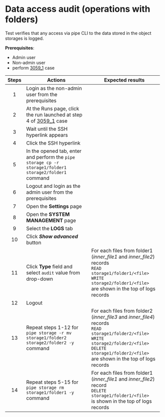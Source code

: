 # Data access audit (operations with folders)

Test verifies that any access via pipe CLI to the data stored in the object storages is logged.

**Prerequisites**:
- Admin user
- Non-admin user
- perform [3059_1](3059_1.md) case

| Steps | Actions | Expected results |
| :---: | --- | --- |
| 1 | Login as the non-admin user from the prerequisites | |
| 2 | At the Runs page, click the run launched at step 4 of [3059_1](3059_1.md) case | |
| 3 | Wait until the SSH hyperlink appears | |
| 4 | Click the SSH hyperlink | |
| 5 | In the opened tab, enter and perform the `pipe storage cp -r storage1/folder1 storage2/folder1` command | |
| 6 | Logout and login as the admin user from the prerequisites | |
| 7 | Open the **Settings** page | |
| 8 | Open the **SYSTEM MANAGEMENT** page | |
| 9 | Select the **LOGS** tab | |
| 10 | Click ***Show advanced*** button | |
| 11 | Click **Type** field and select `audit` value from drop-down | For each files from folder1 (*inner_file1* and *inner_file2*) records <br>`READ storage1/folder1/<file>` <br> `WRITE storage2/folder1/<file>`  <br> are shown in the top of logs records |
| 12 | Logout | |
| 13 | Repeat steps 1-12 for `pipe storage -r mv storage1/folder2 storage2/folder2 -y` command | For each files from folder2 (*inner_file3* and *inner_file4*) records <br> `READ storage1/folder2/<file>` <br> `WRITE storage2/folder2/<file>` <br> `DELETE storage1/folder2/<file>` <br> are shown in the top of logs records |
| 14 | Repeat steps 5-15 for `pipe storage rm storage1/folder1 -y` command | For each files from folder1 (*inner_file1* and *inner_file2*) record <br> `DELETE storage1/folder1/<file>` <br> is shown in the top of logs records |
